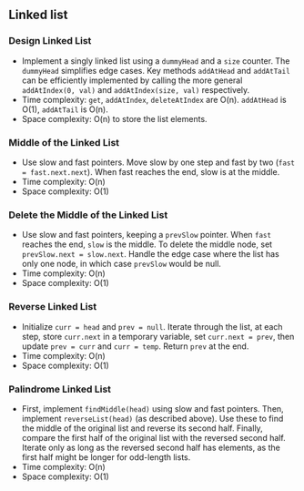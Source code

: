 ## Linked list

### Design Linked List

*   Implement a singly linked list using a `dummyHead` and a `size` counter. The `dummyHead` simplifies edge cases. Key methods `addAtHead` and `addAtTail` can be efficiently implemented by calling the more general `addAtIndex(0, val)` and `addAtIndex(size, val)` respectively.
*   Time complexity: `get`, `addAtIndex`, `deleteAtIndex` are O(n). `addAtHead` is O(1), `addAtTail` is O(n).
*   Space complexity: O(n) to store the list elements.

### Middle of the Linked List

*   Use slow and fast pointers. Move slow by one step and fast by two (`fast = fast.next.next`). When fast reaches the end, slow is at the middle.
*   Time complexity: O(n)
*   Space complexity: O(1)

### Delete the Middle of the Linked List

*   Use slow and fast pointers, keeping a `prevSlow` pointer. When `fast` reaches the end, `slow` is the middle. To delete the middle node, set `prevSlow.next = slow.next`. Handle the edge case where the list has only one node, in which case `prevSlow` would be null.
*   Time complexity: O(n)
*   Space complexity: O(1)

### Reverse Linked List

*   Initialize `curr = head` and `prev = null`. Iterate through the list, at each step, store `curr.next` in a temporary variable, set `curr.next = prev`, then update `prev = curr` and `curr = temp`. Return `prev` at the end.
*   Time complexity: O(n)
*   Space complexity: O(1)

### Palindrome Linked List

*   First, implement `findMiddle(head)` using slow and fast pointers. Then, implement `reverseList(head)` (as described above). Use these to find the middle of the original list and reverse its second half. Finally, compare the first half of the original list with the reversed second half. Iterate only as long as the reversed second half has elements, as the first half might be longer for odd-length lists.
*   Time complexity: O(n)
*   Space complexity: O(1)